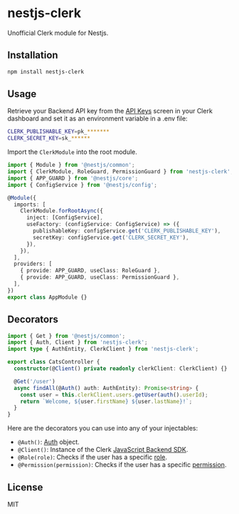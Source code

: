 # nestjs-clerk

Unofficial Clerk module for Nestjs.

## Installation

```bash
npm install nestjs-clerk
```

## Usage

Retrieve your Backend API key from the [API Keys](https://dashboard.clerk.com/last-active?path=api-keys) screen in your Clerk dashboard and set it as an environment variable in a .env file:

```sh
CLERK_PUBLISHABLE_KEY=pk_*******
CLERK_SECRET_KEY=sk_******
```

Import the `ClerkModule` into the root module.

```ts
import { Module } from '@nestjs/common';
import { ClerkModule, RoleGuard, PermissionGuard } from 'nestjs-clerk';
import { APP_GUARD } from '@nestjs/core';
import { ConfigService } from '@nestjs/config';

@Module({
  imports: [
    ClerkModule.forRootAsync({
      inject: [ConfigService],
      useFactory: (configService: ConfigService) => ({
        publishableKey: configService.get('CLERK_PUBLISHABLE_KEY'),
        secretKey: configService.get('CLERK_SECRET_KEY'),
      }),
    }),
  ],
  providers: [
    { provide: APP_GUARD, useClass: RoleGuard },
    { provide: APP_GUARD, useClass: PermissionGuard },
  ],
})
export class AppModule {}
```

## Decorators

```ts
import { Get } from '@nestjs/common';
import { Auth, Client } from 'nestjs-clerk';
import type { AuthEntity, ClerkClient } from 'nestjs-clerk';

export class CatsController {
  constructor(@Client() private readonly clerkClient: ClerkClient) {}

  @Get('/user')
  async findAll(@Auth() auth: AuthEntity): Promise<string> {
    const user = this.clerkClient.users.getUser(auth().userId);
    return `Welcome, ${user.firstName} ${user.lastName}!`;
  }
}
```

Here are the decorators you can use into any of your injectables:

- `@Auth()`: [Auth](https://clerk.com/docs/references/backend/types/auth-object) object.
- `@Client()`: Instance of the Clerk [JavaScript Backend SDK](https://clerk.com/docs/references/backend/overview).
- `@Role(role)`: Checks if the user has a specific [role](https://clerk.com/docs/organizations/roles-permissions#roles).
- `@Permission(permission)`: Checks if the user has a specific [permission](https://clerk.com/docs/organizations/roles-permissions#permissions).

## License

MIT
